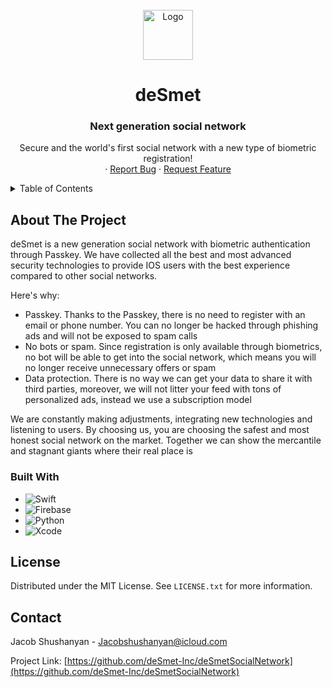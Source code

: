 



<!-- PROJECT LOGO -->
<br />
<div align="center">
  <a href="https://sun9-34.userapi.com/impg/hX-7N-o3JKLyNdUmkQRjIKxTXEL-HiSYsUQyaQ/k3gbeE4_8nc.jpg?size=640x640&quality=96&sign=0a51fe8134346b27b1cf13029c6cb9e3&type=album">
    <img src="https://sun9-34.userapi.com/impg/hX-7N-o3JKLyNdUmkQRjIKxTXEL-HiSYsUQyaQ/k3gbeE4_8nc.jpg?size=640x640&quality=96&sign=0a51fe8134346b27b1cf13029c6cb9e3&type=album" alt="Logo" width="80" height="80">
  </a>

  <h1 align="center">deSmet</h3>
  <h3 align="center">Next generation social network</h3>

  <p align="center">
    Secure and the world's first social network with a new type of biometric registration!
    <br />    ·
    <a href="https://github.com/deSmet-Inc/deSmetSocialNetwork/issues">Report Bug</a>
    ·
    <a href="https://github.com/deSmet-Inc/deSmetSocialNetwork/issues">Request Feature</a>
  </p>
</div>



<!-- TABLE OF CONTENTS -->
<details>
  <summary>Table of Contents</summary>
  <ol>
    <li>
      <a href="#about-the-project">About The Project</a>
      <ul>
        <li><a href="#built-with">Built With</a></li>
      </ul>
    </li>
    <li><a href="#license">License</a></li>
    <li><a href="#contact">Contact</a></li>
    <li><a href="#acknowledgments">Acknowledgments</a></li>
  </ol>
</details>



<!-- ABOUT THE PROJECT -->
## About The Project

<!--[![Product Name Screen Shot][product-screenshot]](https://example.com)-->

deSmet is a new generation social network with biometric authentication through Passkey. We have collected all the best and most advanced security technologies to provide IOS users with the best experience compared to other social networks.

Here's why:
* Passkey. Thanks to the Passkey, there is no need to register with an email or phone number. You can no longer be hacked through phishing ads and will not be exposed to spam calls
* No bots or spam. Since registration is only available through biometrics, no bot will be able to get into the social network, which means you will no longer receive unnecessary offers or spam
* Data protection. There is no way we can get your data to share it with third parties, moreover, we will not litter your feed with tons of personalized ads, instead we use a subscription model

We are constantly making adjustments, integrating new technologies and listening to users. By choosing us, you are choosing the safest and most honest social network on the market. Together we can show the mercantile and stagnant giants where their real place is

### Built With

* ![Swift](https://img.shields.io/badge/swift-F54A2A?style=for-the-badge&logo=swift&logoColor=white)
* ![Firebase](https://img.shields.io/badge/Firebase-039BE5?style=for-the-badge&logo=Firebase&logoColor=white)
* ![Python](https://img.shields.io/badge/python-3670A0?style=for-the-badge&logo=python&logoColor=ffdd54)
* ![Xcode](https://img.shields.io/badge/Xcode-007ACC?style=for-the-badge&logo=Xcode&logoColor=white)


<!-- LICENSE -->
## License

Distributed under the MIT License. See `LICENSE.txt` for more information.

<!-- CONTACT -->
## Contact

Jacob Shushanyan - Jacobshushanyan@icloud.com

Project Link: [https://github.com/deSmet-Inc/deSmetSocialNetwork](https://github.com/deSmet-Inc/deSmetSocialNetwork)

